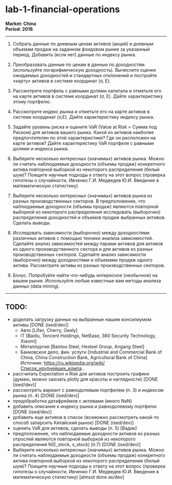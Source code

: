 # lab-1-financial-operations

**Market: China <br> Period: 2018**

---

1. Собрать данные по дневным ценам активов (акций) и дневным объемам продаж на заданном фондовом рынке за указанный период. Добавить (если нет) данные по индексу рынка.

2. Преобразовать данные по ценам в данные по доходностям (используйте логарифмическую доходность). Вычислите оценки ожидаемых доходностей и стандартных отклонений и постройте «карту» активов в системе координат (σ, E).

3. Рассмотрите портфель с равными долями капитала и отметьте его на карте активов в системе координат (σ, E). Дайте характеристику этому портфелю.

4. Рассмотрите индекс рынка и отметьте его на карте активов в системе координат (σ,E). Дайте характеристику индексу рынка.

5. Задайте уровень риска и оцените VaR (Value at Risk = Сумма под Риском) для активов вашего рынка. Какой из активов наиболее предпочтителен по этой характеристике? Где он расположен на карте активов? Дайте характеристику VaR портфеля с равными долями и индекса рынка.

6. Выберите несколько интересных (значимых) активов рынка. Можно ли считать наблюдаемые доходности (объемы продаж) конкретного актива повторной выборкой из некоторого распределения (белый шум)? Поищите научные подходы к ответу на этот вопрос (проверка гипотезы о случайности, Ивченко Г.И. Медведев Ю.И. Введение в математическую статистику)

7. Выберите несколько интересных (значимых) активов рынка из разных производственных секторов. В предположении, что наблюдаемые доходности (объемы продаж) являются повторной выборкой из некоторого распределения исследовать (выборочно) распределения доходностей и объемов продаж выбранных активов. Сделать выводы.

8. Исследовать зависимости (выборочно) между доходностями различных активов с помощью техники анализа зависимостей. Сделайте анализ зависимостей между парами активов для активов из одного производственного сектора и для активов из разных производственных секторов. Сделайте анализ зависимости (выборочно) между доходностями и объемами продаж одного актива. Рассмотрите активы из разных производственных секторов.

9. Бонус. Попробуйте найти что-нибудь интересное (необычное) на вашем рынке. Используйте любые известные вам методы анализа данных (data mining).

---

## TODO: 

- доделать загрузку данных на выбранные нашим консилиумом активы [DONE (ised/dev)]
    - Авто [Lifan, Cherry, Geely]
    - IT [Baidu, Tencent Holdings, NetEase, 360 Security Technology, Xiaomi]
    - Металлургия [Baotou Steel, Hesteel Group, Angang Steel]
    - Банковское дело, фин. услуги [Industrial and Commercial Bank of China, China Construction Bank, Agricultural Bank of China]
      Источник: https://ru.wikipedia.org/wiki/Список_крупнейших_компа.. 
- рассчитать Expectation и Risk для активов построить графики (думаю, можно заюзать plotly для красоты и наглядности) [DONE (ised/dev)]
- рассмотреть вариант с равнодолевым портфелем (п. 3) и индексом рынка (п. 4) [DONE (ised/dev)]
- предобработка датафреймов с активами (много NaN)
- добавить описание к индексу рынка и равнодолевому портфелю [DONE (ised/dev)]
- добавить еще активов в список (возможно рассмотреть какой-то способ запарсить Китайский рынок) [DONE (ised/dev)]
- оценить VaR для активов, сделать выводы (п. 5) [Вадик]
- предположение, что наблюдаемые доходности активов из разных отрослей являются повторной выборкой из некоторого распределения N(E_stock, s_stock) (п.7) [DONE (ised/dev)]
- Выберите несколько интересных (значимых) активов рынка. Можно ли считать наблюдаемые доходности (объемы продаж) конкретного актива повторной выборкой из некоторого распределения (белый шум)? Поищите научные подходы к ответу на этот вопрос (проверка гипотезы о случайности, Ивченко Г.И. Медведев Ю.И. Введение в математическую статистику) [almsot done as/dev]
